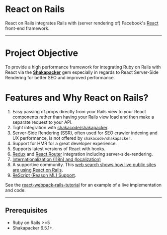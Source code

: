 # React on Rails

React on Rails integrates Rails with (server rendering of) Facebook's [React](https://github.com/facebook/react) front-end framework.

---

# Project Objective

To provide a high performance framework for integrating Ruby on Rails with React via the [**Shakapacker**](https://github.com/shakacode/shakapacker) gem especially in regards to React Server-Side Rendering for better SEO and improved performance.

# Features and Why React on Rails?

1. Easy passing of props directly from your Rails view to your React components rather than having your Rails view load and then make a separate request to your API.
1. Tight integration with [shakacode/shakapacker](https://github.com/shakacode/shakapacker).
1. Server-Side Rendering (SSR), often used for SEO crawler indexing and UX performance, is not offered by `shakacode/shakapacker`.
1. Support for HMR for a great developer experience.
1. Supports latest versions of React with hooks.
1. [Redux](https://redux.js.org/) and [React Router](https://reactrouter.com/) integration including server-side-rendering.
1. [Internationalization (I18n) and (localization)](https://www.shakacode.com/react-on-rails/docs/guides/i18n/)
1. A supportive community. This [web search shows how live public sites are using React on Rails](https://publicwww.com/websites/%22react-on-rails%22++-undeveloped.com+depth%3Aall/).
1. [ReScript (Reason ML) Support](https://github.com/shakacode/reason-react-on-rails-example).

See the [react-webpack-rails-tutorial](https://github.com/shakacode/react-webpack-rails-tutorial) for an example of a live implementation and code.

---

## Prerequisites

- Ruby on Rails >=5
- Shakapacker 6.5.1+.
